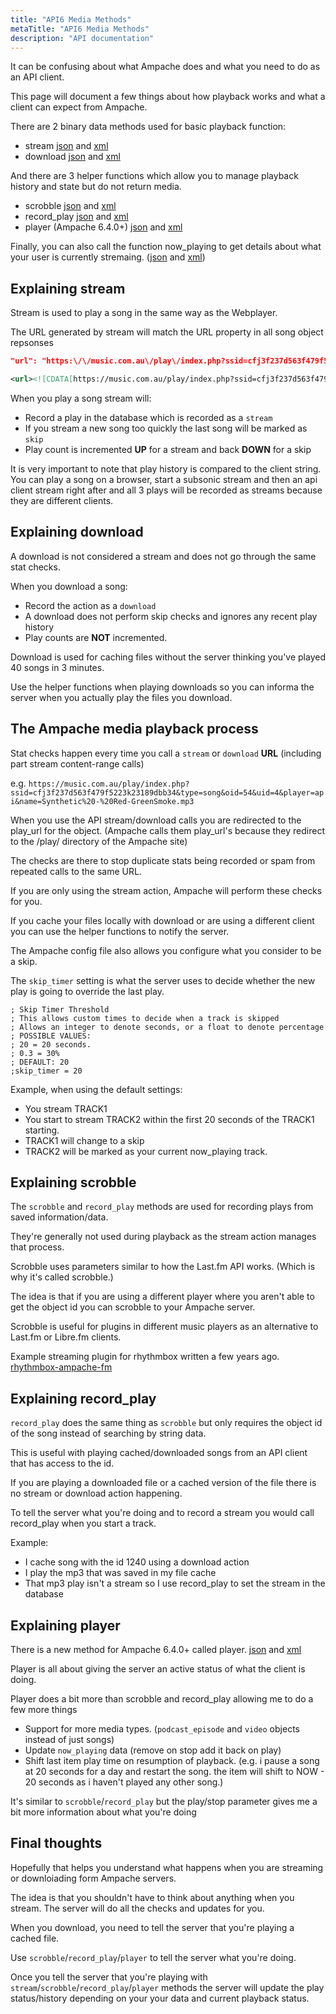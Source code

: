 ```yaml
---
title: "API6 Media Methods"
metaTitle: "API6 Media Methods"
description: "API documentation"
---
```


It can be confusing about what Ampache does and what you need to do as an API client.

This page will document a few things about how playback works and what a client can expect from Ampache.

There are 2 binary data methods used for basic playback function:

* stream [json](https://ampache.org/api/api-json-methods#stream) and [xml](https://ampache.org/api/api-xml-methods#stream)
* download [json](https://ampache.org/api/api-json-methods#download) and [xml](https://ampache.org/api/api-xml-methods#download)

And there are 3 helper functions which allow you to manage playback history and state but do not return media.

* scrobble [json](https://ampache.org/api/api-json-methods#scrobble) and [xml](https://ampache.org/api/api-xml-methods#scrobble)
* record_play [json](https://ampache.org/api/api-json-methods#record_play) and [xml](https://ampache.org/api/api-xml-methods#record_play)
* player (Ampache 6.4.0+) [json](https://ampache.org/api/api-json-methods#player) and [xml](https://ampache.org/api/api-xml-methods#player)

Finally, you can also call the function now_playing to get details about what your user is currently stremaing. ([json](https://ampache.org/api/api-json-methods#now_playing) and [xml](https://ampache.org/api/api-xml-methods#now_playing))

## Explaining stream

Stream is used to play a song in the same way as the Webplayer.

The URL generated by stream will match the URL property in all song object repsonses

```JSON
"url": "https:\/\/music.com.au\/play\/index.php?ssid=cfj3f237d563f479f5223k23189dbb34&type=song&oid=115&uid=4&transcode_to=mp3&player=api&name=Chi.Otic%20-%20Are%20we%20going%20Crazy.mp3",
```

```XML
<url><![CDATA[https://music.com.au/play/index.php?ssid=cfj3f237d563f479f5223k23189dbb34&type=song&oid=54&uid=4&player=api&name=Synthetic%20-%20Red-GreenSmoke.mp3]]></url>
```

When you play a song stream will:

* Record a play in the database which is recorded as a `stream`
* If you stream a new song too quickly the last song will be marked as `skip`
* Play count is incremented **UP** for a stream and back **DOWN** for a skip

It is very important to note that play history is compared to the client string. You can play a song on a browser, start a subsonic stream and then an api client stream right after and all 3 plays will be recorded as streams because they are different clients.

## Explaining download

A download is not considered a stream and does not go through the same stat checks.

When you download a song:

* Record the action as a `download`
* A download does not perform skip checks and ignores any recent play history
* Play counts are **NOT** incremented.

Download is used for caching files without the server thinking you've played 40 songs in 3 minutes.

Use the helper functions when playing downloads so you can informa the server when you actually play the files you download.

## The Ampache media playback process

Stat checks happen every time you call a `stream` or `download` **URL** (including part stream content-range calls)

e.g. `https://music.com.au/play/index.php?ssid=cfj3f237d563f479f5223k23189dbb34&type=song&oid=54&uid=4&player=api&name=Synthetic%20-%20Red-GreenSmoke.mp3`

When you use the API stream/download calls you are redirected to the play_url for the object. (Ampache calls them play_url's because they redirect to the /play/ directory of the Ampache site)

The checks are there to stop duplicate stats being recorded or spam from repeated calls to the same URL.

If you are only using the stream action, Ampache will perform these checks for you.

If you cache your files locally with download or are using a different client you can use the helper functions to notify the server.

The Ampache config file also allows you configure what you consider to be a skip.

The `skip_timer` setting is what the server uses to decide whether the new play is going to override the last play.

```TXT
; Skip Timer Threshold
; This allows custom times to decide when a track is skipped
; Allows an integer to denote seconds, or a float to denote percentage
; POSSIBLE VALUES:
; 20 = 20 seconds.
; 0.3 = 30%
; DEFAULT: 20
;skip_timer = 20
```

Example, when using the default settings:

* You stream TRACK1
* You start to stream TRACK2 within the first 20 seconds of the TRACK1 starting.
* TRACK1 will change to a skip
* TRACK2 will be marked as your current now_playing track.

## Explaining scrobble

The `scrobble` and `record_play` methods are used for recording plays from saved information/data.

They're generally not used during playback as the stream action manages that process.

Scrobble uses parameters similar to how the Last.fm API works. (Which is why it's called scrobble.)

The idea is that if you are using a different player where you aren't able to get the object id you can scrobble to your Ampache server.

Scrobble is useful for plugins in different music players as an alternative to Last.fm or Libre.fm clients.

Example streaming plugin for rhythmbox written a few years ago. [rhythmbox-ampache-fm](https://github.com/lachlan-00/rhythmbox-ampache-fm)

## Explaining record_play

`record_play` does the same thing as `scrobble` but only requires the object id of the song instead of searching by string data.

This is useful with playing cached/downloaded songs from an API client that has access to the id.

If you are playing a downloaded file or a cached version of the file there is no stream or download action happening.

To tell the server what you're doing and to record a stream you would call record_play when you start a track.

Example:

* I cache song with the id 1240 using a download action
* I play the mp3 that was saved in my file cache
* That mp3 play isn't a stream so I use record_play to set the stream in the database

## Explaining player

There is a new method for Ampache 6.4.0+ called player. [json](https://ampache.org/api/api-json-methods#player) and [xml](https://ampache.org/api/api-xml-methods#player)

Player is all about giving the server an active status of what the client is doing.

Player does a bit more than scrobble and record_play allowing me to do a few more things

* Support for more media types. (`podcast_episode` and `video` objects instead of just songs)
* Update `now_playing` data (remove on stop add it back on play)
* Shift last item play time on resumption of playback. (e.g. i pause a song at 20 seconds for a day and restart the song. the item will shift to NOW - 20 seconds as i haven't played any other song.)

It's similar to `scrobble`/`record_play` but the play/stop parameter gives me a bit more information about what you're doing

## Final thoughts

Hopefully that helps you understand what happens when you are streaming or downloiading form Ampache servers.

The idea is that you shouldn't have to think about anything when you stream. The server will do all the checks and updates for you.

When you download, you need to tell the server that you're playing a cached file.

Use `scrobble`/`record_play`/`player` to tell the server what you're doing.

Once you tell the server that you're playing with `stream`/`scrobble`/`record_play`/`player` methods the server will update the play status/history depending on your your data and current playback status.
